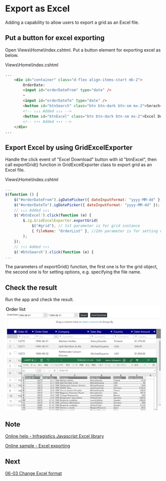 # Export as Excel

Adding a capability to allow users to export a grid as an Excel file.

## Put a button for excel exporting

Open Views\\Home\\Index.cshtml. Put a button element for exporting excel as below.

Views\\Home\\Index.cshtml

```html
...
    <div id="container" class="d-flex align-items-start mb-2">
        OrderDate:
        <input id="orderDateFrom" type="date" />
        ~
        <input id="orderDateTo" type="date" />
        <button id="btnSearch" class="btn btn-dark btn-sm mx-2">Serach</button>
        <!-- ↓↓↓ Added ↓↓↓ -->
        <button id="btnExcel" class="btn btn-dark btn-sm mx-2">Excel Download</button>
        <!-- ↑↑↑ Added ↑↑↑ -->
    </div>
...
```

## Export Excel by using GridExcelExporter

Handle the click event of "Excel Download" button with id "btnExcel", then call exportGrid() function in GridExcelExporter class to export grid as an Excel file.

Views\\Home\\Index.cshtml

```js
...
$(function () {
    $("#orderDateFrom").igDatePicker({ dateInputFormat: "yyyy-MM-dd" });
    $("#orderDateTo").igDatePicker({ dateInputFormat: "yyyy-MM-dd" });
    // ↓↓↓ Added ↓↓↓
    $('#btnExcel').click(function (e) {
        $.ig.GridExcelExporter.exportGrid(
            $("#grid"), // 1st parameter is for grid instance
            { fileName: "OrderList" }, //2dn parameter is for setting options, e.g. file name
        );
    });
    // ↑↑↑ Added ↑↑↑
    $('#btnSearch').click(function (e) {
...
```

The parameters of exportGrid() function, the first one is for the grid object, the second one is for setting options, e.g. specifying the file name.

## Check the result

Run the app and check the result.

![](../assets/06-02-01.png)

## Note

[Online help - Infragistics Javascript Excel library](https://jp.igniteui.com/help/using-the-javascript-excel-library)

[Online sample - Excel exporting](https://www.igniteui.com/grid/export-feature-rich-grid)

## Next
[06-03 Change Excel format](06-03-Change-Excel-Format.md)
